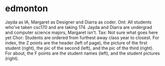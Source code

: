# edmonton
Jayda as IA, Margaret as Designer and Diarra as coder.
Ont: All students who've taken csc170 and are taking 174. 
Jayda and Diarra are undergrad and computer science majors,
Margaret isn't.
Tax: Not sure what goes here yet
Chor: Students are ordered from furthest away class year to closest. 
For index, the Z points are the header (left of page), the picture of the first student (right), the pic of the second (left), and the pic of the third (right).
For about, the F points are the student names (left), and the student pictures (right).